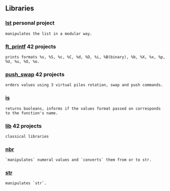 

## Libraries

### [lst](https://github.com/spajeo/push_swap/tree/master/libft/lst)   __personal project__   	   
             	
  	manipulates the list in a modular way.

### [ft_printf](https://github.com/spajeo/push_swap/tree/master/libft/ft_printf) __42 projects__   	   
             	
	prints formats %s, %S, %c, %C, %d, %D, %i, %B(binary), %b, %X, %x, %p, %U, %u, %O, %o.      

### [push_swap](https://github.com/spajeo/push_swap/tree/master/libft/push_swap)	__42 projects__           	   
             	
	orders values using 3 virtual piles rotation, swap and push commands.    

### [is](https://github.com/spajeo/push_swap/tree/master/libft/is)        
             	 
	returns booleans, informs if the values format passed on corresponds to the function's name.
      
### [lib](https://github.com/spajeo/push_swap/tree/master/libft/lib)  __42 projects__   	   
    
  	classical libraries

### [nbr](https://github.com/spajeo/push_swap/tree/master/libft/nbr)       	   

	`manipulates` numeral values and `converts` them from or to str.

### [str](https://github.com/spajeo/push_swap/tree/master/libft/str)  	       

	manipulates `str`.

